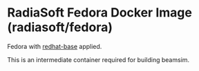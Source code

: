 # RadiaSoft Fedora Docker Image (radiasoft/fedora)

Fedora with
[redhat-base](https://github.com/radiasoft/download/tree/master/installers/redhat-base)
applied.

This is an intermediate container required for building beamsim.
